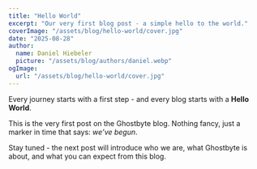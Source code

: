 ```yaml
---
title: "Hello World"
excerpt: "Our very first blog post - a simple hello to the world."
coverImage: "/assets/blog/hello-world/cover.jpg"
date: "2025-08-28"
author:
  name: Daniel Hiebeler
  picture: "/assets/blog/authors/daniel.webp"
ogImage:
  url: "/assets/blog/hello-world/cover.jpg"
---
```



Every journey starts with a first step - and every blog starts with a **Hello World**.  

This is the very first post on the Ghostbyte blog. Nothing fancy, just a marker in time that says: *we’ve begun*.  

Stay tuned - the next post will introduce who we are, what Ghostbyte is about, and what you can expect from this blog.